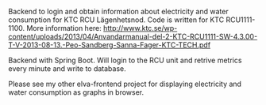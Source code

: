 Backend to login and obtain information about electricity and water consumption for KTC RCU Lägenhetsnod.
Code is written for KTC RCU1111-1100. More information here:
http://www.ktc.se/wp-content/uploads/2013/04/Anvandarmanual-del-2-KTC-RCU1111-SW-4.3.00-T-V-2013-08-13.-Peo-Sandberg-Sanna-Fager-KTC-TECH.pdf

Backend with Spring Boot. Will login to the RCU unit and retrive metrics every minute and write to database.

Please see my other elva-frontend project for displaying electricity and water consumption as graphs in browser.
